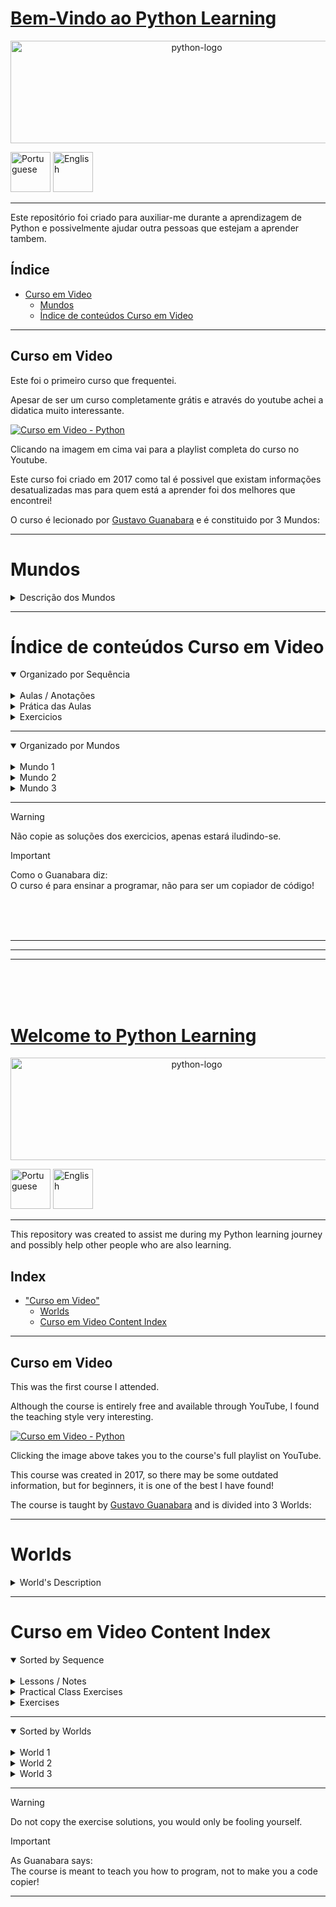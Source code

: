 # <ins>Bem-Vindo ao Python Learning</ins>

<p align="center">
<img width="580" height="164" alt="python-logo" src="https://github.com/user-attachments/assets/5971a450-9da8-49fe-be3d-8ad72fb4c33a" />
</p>
<a href="#bem-vindo-ao-python-learning"><img width="64" height="64" alt="Portuguese" src="https://github.com/user-attachments/assets/fe1069b8-5eda-4d57-93fc-db6c2635ac25" /></a>  <a href="#welcome-to-python-learning"><img width="64" height="64" alt="English" src="https://github.com/user-attachments/assets/879f3cc8-bbe3-490d-88be-ab687aa718b1" /></a>

---

Este repositório foi criado para auxiliar-me durante a aprendizagem de Python e possivelmente ajudar outra pessoas que estejam a aprender tambem.

## Índice

- [Curso em Video](#curso-em-video)
   - [Mundos](#mundos)
   - [Índice de conteúdos Curso em Video](#%C3%ADndice-de-conte%C3%BAdos-curso-em-video)
  

***     
     
## Curso em Video

Este foi o primeiro curso que frequentei. 

Apesar de ser um curso completamente grátis e através do youtube achei a didatica muito interessante.

[![Curso em Video - Python](https://github.com/user-attachments/assets/018750ec-4174-45f1-99e4-d6383de556cf "Curso em Video - Python")](https://youtube.com/playlist?list=PLvE-ZAFRgX8hnECDn1v9HNTI71veL3oW0&si=uHFWQdJbASj6JuGt)

Clicando na imagem em cima vai para a playlist completa do curso no Youtube.

Este curso foi criado em 2017 como tal é possivel que existam informações desatualizadas mas para quem está a aprender foi dos melhores que encontrei!

O curso é lecionado por [Gustavo Guanabara](https://github.com/gustavoguanabara) e é constituido por 3 Mundos:
***
# Mundos

<details>
  <summary>Descrição dos Mundos</summary>

  | Youtube | Link do Curso em Video | Nome do Mundo | Descrição |
  |:---:|:---:|:---:|:---:|
  | [Python 3 - Mundo 1](https://youtube.com/playlist?list=PLHz_AreHm4dlKP6QQCekuIPky1CiwmdI6&si=2dmoqpClhbcxfId-) | <a href="https://www.cursoemvideo.com/curso/python-3-mundo-1"><img width="150" height="150" alt="Python3–Mundo1-300x300" src="https://github.com/user-attachments/assets/ec804c44-e9a4-4a09-87c6-3485a49f8bfb" /></a> | Fundamentos | Este Mundo é composto por **<ins>11 aulas</ins>** e **<ins>36 exercícios</ins>** <br> Desde a aula #01 até a aula #11 <br> Desde o exercício #01 até ao exercício #035|
  | [Python 3 - Mundo 2](https://youtube.com/playlist?list=PLHz_AreHm4dk_nZHmxxf_J0WRAqy5Czye&si=RCHIx1GT2YjBjHYK) | <a href="https://www.cursoemvideo.com/curso/python-3-mundo-2"><img width="150" height="150" alt="Python3–Mundo2-300x300" src="https://github.com/user-attachments/assets/7a3da174-4e2b-49a9-ab44-b2d25a18c282" /></a> | Estruturas de Controle | Este Mundo é composto por **<ins>4 aulas</ins>** e **<ins>35 exercícios</ins>** <br> Desde a aula #12 até a aula #15 <br> Desde o exercício #36 até ao exercício #071|
  | [Python 3 - Mundo 3](https://youtube.com/playlist?list=PLHz_AreHm4dksnH2jVTIVNviIMBVYyFnH&si=VuQcakqiJMTaDaLk) | <a href="https://www.cursoemvideo.com/curso/python-3-mundo-3"><img width="150" height="150" alt="Python3–Mundo3-300x300" src="https://github.com/user-attachments/assets/d5492215-40c9-42dc-9d3a-8a33dbe95c21" /></a> | Estruturas Compostas | Este Mundo é composto por **<ins>8 aulas</ins>** e **<ins>42 exercícios</ins>** <br> Desde a aula #16 até a aula #23 <br> Desde o exercício #72 até ao exercício #115c|

</details>

***
# Índice de conteúdos Curso em Video


<details open>
  <summary> Organizado por Sequência</summary>
  <br>
  <details>
    <summary>   Aulas / Anotações</summary>
        
   - [→ Aula #04 - Primeiros comandos](Curso%20em%20Video/Aulas/04%20Primeiros%20comandos.py)
   - [→ Aula #06 - Tipos Primitivos e Saida de dados](Curso%20em%20Video/Aulas/06%20Tipos%20primitivos%20e%20saida%20de%20dados.py)
   - [→ Aula #07 - Operadores Aritméticos](Curso%20em%20Video/Aulas/07%20Operadores%20Aritmeticos.py)
   - [→ Aula #08 - Módulos](Curso%20em%20Video/Aulas/08%20Modulos.py)
   - [→ Aula #09 - Manipulação de Texto](Curso%20em%20Video/Aulas/09%20Manipular%20Texto(string).py)
   - [→ Aula #10 - Condições (Parte 1)](Curso%20em%20Video/Aulas/10%20Condiçoes%20pt1.py)
   - [→ Aula #11 - Cores no terminal](Curso%20em%20Video/Aulas/11%20Cores%20no%20terminal.py)
   - [→ Aula #12 - Condições](Curso%20em%20Video/Aulas/12%20condiçoes%20aninhadas.py)
   - [→ Aula #13 - Estruturas de Repetição "for"](Curso%20em%20Video/Aulas/13%20Estruturas%20de%20repetição%20For.py)
   - [→ Aula #14 - Estruturas de Repetição "while"](Curso%20em%20Video/Aulas/14%20Estrutura%20de%20repetição%20while.py)
   - [→ Aula #15 - Interrompendo Repetições "while"](Curso%20em%20Video/Aulas/15%20Interrompendo%20repetições%20while.py)
   - [→ Aula #16 - Tuplas](Curso%20em%20Video/Aulas/15-Tuplas.py)
  </details>
  <details>
      <summary>   Prática das Aulas</summary>
   
   - [→ Prática #04a](Curso%20em%20Video/Aulas%20Praticas/aula04a.py)  
   - [→ Prática #06a](Curso%20em%20Video/Aulas%20Praticas/aula06a.py)  
   - [→ Prática #07a](Curso%20em%20Video/Aulas%20Praticas/aula07a.py)  
   - [→ Prática #08a](Curso%20em%20Video/Aulas%20Praticas/aula08a.py)  
   - [→ Prática #08b](Curso%20em%20Video/Aulas%20Praticas/aula08b.py)  
   - [→ Prática #09a](Curso%20em%20Video/Aulas%20Praticas/aula09a.py)  
   - [→ Prática #10a](Curso%20em%20Video/Aulas%20Praticas/aula10a.py)  
   - [→ Prática #11a](Curso%20em%20Video/Aulas%20Praticas/aula11a.py)  
   - [→ Prática #12a](Curso%20em%20Video/Aulas%20Praticas/aula12a.py)  
   - [→ Prática #13a](Curso%20em%20Video/Aulas%20Praticas/aula13a.py)  
   - [→ Prática #14a](Curso%20em%20Video/Aulas%20Praticas/aula14a.py)  
   - [→ Prática #15a](Curso%20em%20Video/Aulas%20Praticas/aula15a.py)  
   - [→ Prática #16a](Curso%20em%20Video/Aulas%20Praticas/aula16a.py) 
  </details>
  <details>
      <summary>   Exercicios</summary>
   
   - [→ Exercicio #001 - Respondendo ao Usuário](Curso%20em%20Video/Desafios/0x/desafio001.py)  
   - [→ Exercicio #002 - Data de Nascimento](Curso%20em%20Video/Desafios/0x/desafio002.py)  
   - [→ Exercicio #003 - Somando dois números](Curso%20em%20Video/Desafios/0x/desafio003.py)  
   - [→ Exercicio #004 - Dissecando uma Variável](Curso%20em%20Video/Desafios/0x/desafio004.py)  
   - [→ Exercicio #005 - Antecessor e Sucessor](Curso%20em%20Video/Desafios/0x/desafio005.py)  
   - [→ Exercicio #006 - Dobro, Triplo, Raiz Quadrada](Curso%20em%20Video/Desafios/0x/desafio006.py)  
   - [→ Exercicio #007 - Média Aritmética](Curso%20em%20Video/Desafios/0x/desafio007.py)  
   - [→ Exercicio #008 - Conversor de Medidas](Curso%20em%20Video/Desafios/0x/desafio008.py)  
   - [→ Exercicio #009 - Tabuada](Curso%20em%20Video/Desafios/0x/desafio009.py)  
   - [→ Exercicio #010 - Conversor de Moedas](Curso%20em%20Video/Desafios/1x/desafio010.py)  
   - [→ Exercicio #011 - Pintando Parede](Curso%20em%20Video/Desafios/1x/desafio011.py)  
   - [→ Exercicio #012 - Calculando Descontos](Curso%20em%20Video/Desafios/1x/desafio012.py)  
   - [→ Exercicio #013 - Reajuste Salarial](Curso%20em%20Video/Desafios/1x/desafio013.py)  
   - [→ Exercicio #014 - Conversor de Temperaturas](Curso%20em%20Video/Desafios/1x/desafio014.py)  
   - [→ Exercicio #015 - Aluguel de Carros](Curso%20em%20Video/Desafios/1x/desafio015.py)  
   - [→ Exercicio #016 - Quebrando um número](Curso%20em%20Video/Desafios/1x/desafio016.py)  
   - [→ Exercicio #017 - Catetos e Hipotenusa](Curso%20em%20Video/Desafios/1x/desafio017.py)  
   - [→ Exercicio #018 - Seno, Cosseno e Tangente](Curso%20em%20Video/Desafios/1x/desafio018.py)  
   - [→ Exercicio #019 - Sorteando um item na lista](Curso%20em%20Video/Desafios/1x/desafio019.py)  
   - [→ Exercicio #020 - Sorteando uma ordem na lista](Curso%20em%20Video/Desafios/2x/desafio020.py)  
   - [→ Exercicio #021 - Tocando um MP3](Curso%20em%20Video/Desafios/2x/desafio021.py)  
   - [→ Exercicio #022 - Analisador de Textos](Curso%20em%20Video/Desafios/2x/desafio022.py)  
   - [→ Exercicio #023 - Separando dígitos de um número](Curso%20em%20Video/Desafios/2x/desafio023.py)  
   - [→ Exercicio #024 - Verificando as primeiras letras de um texto](Curso%20em%20Video/Desafios/2x/desafio024.py)  
   - [→ Exercicio #025 - Procurando uma string dentro de outra](Curso%20em%20Video/Desafios/2x/desafio025.py)  
   - [→ Exercicio #026 - Primeira e última ocorrência de uma string](Curso%20em%20Video/Desafios/2x/desafio026.py)  
   - [→ Exercicio #027 - Primeiro e último nome de uma pessoa](Curso%20em%20Video/Desafios/2x/desafio027.py)  
   - [→ Exercicio #028 - Jogo da Adivinhação v1.0](Curso%20em%20Video/Desafios/2x/desafio028.py)  
   - [→ Exercicio #029 - Radar eletrônico](Curso%20em%20Video/Desafios/2x/desafio029.py)  
   - [→ Exercicio #030 - Par ou Ímpar?](Curso%20em%20Video/Desafios/3x/desafio030.py)  
   - [→ Exercicio #031 - Custo da Viagem](Curso%20em%20Video/Desafios/3x/desafio031.py)  
   - [→ Exercicio #032 - Ano Bissexto](Curso%20em%20Video/Desafios/3x/desafio032.py)  
   - [→ Exercicio #033 - Maior e menor valores](Curso%20em%20Video/Desafios/3x/desafio033.py)  
   - [→ Exercicio #034 - Aumentos múltiplos](Curso%20em%20Video/Desafios/3x/desafio034.py)  
   - [→ Exercicio #035 - Analisando Triângulo v1.0](Curso%20em%20Video/Desafios/3x/desafio035.py)  
   - [→ Exercicio #036 - Aprovando Empréstimo](Curso%20em%20Video/Desafios/3x/desafio036.py)  
   - [→ Exercicio #037 - Conversor de Bases Numéricas](Curso%20em%20Video/Desafios/3x/desafio037.py)  
   - [→ Exercicio #038 - Comparando números](Curso%20em%20Video/Desafios/3x/desafio038.py)  
   - [→ Exercicio #039 - Alistamento Militar](Curso%20em%20Video/Desafios/3x/desafio039.py)  
   - [→ Exercicio #040 - Aquele clássico da Média](Curso%20em%20Video/Desafios/4x/desafio040.py)  
   - [→ Exercicio #041 - Classificando Atletas](Curso%20em%20Video/Desafios/4x/desafio041.py)  
   - [→ Exercicio #042 - Analisando Triângulos v2.0](Curso%20em%20Video/Desafios/4x/desafio042.py)  
   - [→ Exercicio #043 - Índice de Massa Corporal](Curso%20em%20Video/Desafios/4x/desafio043.py)  
   - [→ Exercicio #044 - Gerenciador de Pagamentos](Curso%20em%20Video/Desafios/4x/desafio044.py)  
   - [→ Exercicio #045 - GAME: Pedra, Papel e Tesoura](Curso%20em%20Video/Desafios/4x/desafio045.py)  
   - [→ Exercicio #046 - Contagem regressiva](Curso%20em%20Video/Desafios/4x/desafio046.py)  
   - [→ Exercicio #047 - Contagem de pares](Curso%20em%20Video/Desafios/4x/desafio047.py)  
   - [→ Exercicio #048 - Soma ímpares multiplos de três](Curso%20em%20Video/Desafios/4x/desafio048.py)  
   - [→ Exercicio #049 - Tabuada v2.0](Curso%20em%20Video/Desafios/4x/desafio049.py)  
   - [→ Exercicio #050 - Soma dos pares](Curso%20em%20Video/Desafios/5x/desafio050.py)  
   - [→ Exercicio #051 - Progressão Aritmética](Curso%20em%20Video/Desafios/5x/desafio051.py)  
   - [→ Exercicio #052 - Números primos](Curso%20em%20Video/Desafios/5x/desafio052.py)  
   - [→ Exercicio #053 - Detector de Palíndromo](Curso%20em%20Video/Desafios/5x/desafio053.py)  
   - [→ Exercicio #054 - Grupo da Maioridade](Curso%20em%20Video/Desafios/5x/desafio054.py)  
   - [→ Exercicio #055 - Maior e menor da sequência](Curso%20em%20Video/Desafios/5x/desafio055.py)  
   - [→ Exercicio #056 - Analisador completo](Curso%20em%20Video/Desafios/5x/desafio056.py)  
   - [→ Exercicio #057 - Validação de Dados](Curso%20em%20Video/Desafios/5x/desafio057.py)  
   - [→ Exercicio #058 - Jogo da Adivinhação v2.0](Curso%20em%20Video/Desafios/5x/desafio058.py)  
   - [→ Exercicio #059 - Criando um Menu de Opções](Curso%20em%20Video/Desafios/5x/desafio059.py)  
   - [→ Exercicio #060 - Cálculo do Fatorial](Curso%20em%20Video/Desafios/6x/desafio060.py)  
   - [→ Exercicio #061 - Progressão Aritmética v2.0](Curso%20em%20Video/Desafios/6x/desafio061.py)  
   - [→ Exercicio #062 - Super Progressão Aritmética v3.0](Curso%20em%20Video/Desafios/6x/desafio062.py)  
   - [→ Exercicio #063 - Sequência de Fibonacci v1.0](Curso%20em%20Video/Desafios/6x/desafio063.py)  
   - [→ Exercicio #064 - Tratando vários valores v1.0](Curso%20em%20Video/Desafios/6x/desafio064.py)  
   - [→ Exercicio #065 - Maior e Menor valores](Curso%20em%20Video/Desafios/6x/desafio065.py)  
   - [→ Exercicio #066 - Vários números com flag](Curso%20em%20Video/Desafios/6x/desafio066.py)  
   - [→ Exercicio #067 - Tabuada v3.0](Curso%20em%20Video/Desafios/6x/desafio067.py)  
   - [→ Exercicio #068 - Jogo do Par ou Ímpar](Curso%20em%20Video/Desafios/6x/desafio068.py)  
   - [→ Exercicio #069 - Análise de dados do grupo](Curso%20em%20Video/Desafios/6x/desafio069.py)  
   - [→ Exercicio #070 - Estatísticas em produtos](Curso%20em%20Video/Desafios/7x/desafio070.py)  
   - [→ Exercicio #071 - Simulador de Caixa Eletrônico](Curso%20em%20Video/Desafios/7x/desafio071.py)  
   - [→ Exercício #072 - Número por Extenso](Curso%20em%20Video/Desafios/7x/desafio072.py)  
   - [→ Exercício #073 - Tuplas com Times de Futebol](Curso%20em%20Video/Desafios/7x/desafio073.py)  
   - [→ Exercício #074 - Maior e menos valores em Tupla](Curso%20em%20Video/Desafios/7x/desafio074.py)  
   - [→ Exercício #075 - Análise de dados em uma Tupla](Curso%20em%20Video/Desafios/7x/desafio075.py)  
   - [→ Exercício #076 - Lista de Preços com Tupla](Curso%20em%20Video/Desafios/7x/desafio076.py)  
   - [→ Exercício #077 - Contando vogais em Tupla](Curso%20em%20Video/Desafios/7x/desafio077.py)  
   <!--- [→ Exercício #078](Curso%20em%20Video/Desafios/7x/desafio078.py)  
   - [→ Exercício #079](Curso%20em%20Video/Desafios/7x/desafio079.py)  
   - [→ Exercício #080](Curso%20em%20Video/Desafios/8x/desafio080.py)  
   - [→ Exercício #081](Curso%20em%20Video/Desafios/8x/desafio081.py)  
   - [→ Exercício #082](Curso%20em%20Video/Desafios/8x/desafio082.py)  
   - [→ Exercício #083](Curso%20em%20Video/Desafios/8x/desafio083.py)  
   - [→ Exercício #084](Curso%20em%20Video/Desafios/8x/desafio084.py)  
   - [→ Exercício #085](Curso%20em%20Video/Desafios/8x/desafio085.py)  
   - [→ Exercício #086](Curso%20em%20Video/Desafios/8x/desafio086.py)  
   - [→ Exercício #087](Curso%20em%20Video/Desafios/8x/desafio087.py)  
   - [→ Exercício #088](Curso%20em%20Video/Desafios/8x/desafio088.py)  
   - [→ Exercício #089](Curso%20em%20Video/Desafios/8x/desafio089.py)  
   - [→ Exercício #090](Curso%20em%20Video/Desafios/9x/desafio090.py)  
   - [→ Exercício #091](Curso%20em%20Video/Desafios/9x/desafio091.py)  
   - [→ Exercício #092](Curso%20em%20Video/Desafios/9x/desafio092.py)  
   - [→ Exercício #093](Curso%20em%20Video/Desafios/9x/desafio093.py)  
   - [→ Exercício #094](Curso%20em%20Video/Desafios/9x/desafio094.py)  
   - [→ Exercício #095](Curso%20em%20Video/Desafios/9x/desafio095.py)  
   - [→ Exercício #096](Curso%20em%20Video/Desafios/9x/desafio096.py)  
   - [→ Exercício #097](Curso%20em%20Video/Desafios/9x/desafio097.py)  
   - [→ Exercício #098](Curso%20em%20Video/Desafios/9x/desafio098.py)  
   - [→ Exercício #099](Curso%20em%20Video/Desafios/9x/desafio099.py)  
   - [→ Exercício #100](Curso%20em%20Video/Desafios/10x/desafio100.py)  
   - [→ Exercício #101](Curso%20em%20Video/Desafios/10x/desafio101.py)  
   - [→ Exercício #102](Curso%20em%20Video/Desafios/10x/desafio102.py)  
   - [→ Exercício #103](Curso%20em%20Video/Desafios/10x/desafio103.py)  
   - [→ Exercício #104](Curso%20em%20Video/Desafios/10x/desafio104.py)  
   - [→ Exercício #105](Curso%20em%20Video/Desafios/10x/desafio105.py)  
   - [→ Exercício #106](Curso%20em%20Video/Desafios/10x/desafio106.py)  
   - [→ Exercício #107](Curso%20em%20Video/Desafios/10x/desafio107.py)  
   - [→ Exercício #108](Curso%20em%20Video/Desafios/10x/desafio108.py)  
   - [→ Exercício #109](Curso%20em%20Video/Desafios/10x/desafio109.py)  
   - [→ Exercício #110](Curso%20em%20Video/Desafios/11x/desafio110.py)  
   - [→ Exercício #111](Curso%20em%20Video/Desafios/11x/desafio111.py)  
   - [→ Exercício #112](Curso%20em%20Video/Desafios/11x/desafio112.py)  
   - [→ Exercício #113](Curso%20em%20Video/Desafios/11x/desafio113.py)  
   - [→ Exercício #114](Curso%20em%20Video/Desafios/11x/desafio114.py)  
   - [→ Exercício #115a](Curso%20em%20Video/Desafios/11x/desafio115a.py)  
   - [→ Exercício #115b](Curso%20em%20Video/Desafios/11x/desafio115b.py)  
   - [→ Exercício #115c](Curso%20em%20Video/Desafios/11x/desafio115c.py)-->  
   
   ## [Voltar ao início](#%C3%ADndice-de-conte%C3%BAdos-curso-em-video)
   
  </details>
</details>

---

<details open>
     <summary> Organizado por Mundos</summary>
     <br>

<details>
 <summary>Mundo 1</summary>

- Aula #04
   - [→ Aula #04 - Primeiros comandos](Curso%20em%20Video/Aulas/04%20Primeiros%20comandos.py)
   - [→ Prática #04a](Curso%20em%20Video/Aulas%20Praticas/aula04a.py)
   - [→ Exercicio #001 - Respondendo ao Usuário](Curso%20em%20Video/Desafios/0x/desafio001.py)
   - [→ Exercicio #002 - Data de Nascimento](Curso%20em%20Video/Desafios/0x/desafio002.py)
- Aula #06
   - [→ Aula #06 - Tipos Primitivos e Saida de dados](Curso%20em%20Video/Aulas/06%20Tipos%20primitivos%20e%20saida%20de%20dados.py)
   - [→ Prática #06a](Curso%20em%20Video/Aulas%20Praticas/aula06a.py)  
   - [→ Exercicio #003 - Somando dois números](Curso%20em%20Video/Desafios/0x/desafio003.py)  
   - [→ Exercicio #004 - Dissecando uma Variável](Curso%20em%20Video/Desafios/0x/desafio004.py)
- Aula #07
   - [→ Aula #07 - Operadores Aritméticos](Curso%20em%20Video/Aulas/07%20Operadores%20Aritmeticos.py)  
   - [→ Prática #07a](Curso%20em%20Video/Aulas%20Praticas/aula07a.py)  
   - [→ Exercicio #005 - Antecessor e Sucessor](Curso%20em%20Video/Desafios/0x/desafio005.py)  
   - [→ Exercicio #006 - Dobro, Triplo, Raiz Quadrada](Curso%20em%20Video/Desafios/0x/desafio006.py)  
   - [→ Exercicio #007 - Média Aritmética](Curso%20em%20Video/Desafios/0x/desafio007.py)  
   - [→ Exercicio #008 - Conversor de Medidas](Curso%20em%20Video/Desafios/0x/desafio008.py)  
   - [→ Exercicio #009 - Tabuada](Curso%20em%20Video/Desafios/0x/desafio009.py)  
   - [→ Exercicio #010 - Conversor de Moedas](Curso%20em%20Video/Desafios/1x/desafio010.py)  
   - [→ Exercicio #011 - Pintando Parede](Curso%20em%20Video/Desafios/1x/desafio011.py)  
   - [→ Exercicio #012 - Calculando Descontos](Curso%20em%20Video/Desafios/1x/desafio012.py)  
   - [→ Exercicio #013 - Reajuste Salarial](Curso%20em%20Video/Desafios/1x/desafio013.py)  
   - [→ Exercicio #014 - Conversor de Temperaturas](Curso%20em%20Video/Desafios/1x/desafio014.py)  
   - [→ Exercicio #015 - Aluguel de Carros](Curso%20em%20Video/Desafios/1x/desafio015.py)
- Aula #08
   - [→ Aula #08 - Módulos](Curso%20em%20Video/Aulas/08%20Modulos.py)  
   - [→ Prática #08a](Curso%20em%20Video/Aulas%20Praticas/aula08a.py)  
   - [→ Prática #08b](Curso%20em%20Video/Aulas%20Praticas/aula08b.py)  
   - [→ Exercicio #016 - Quebrando um número](Curso%20em%20Video/Desafios/1x/desafio016.py)  
   - [→ Exercicio #017 - Catetos e Hipotenusa](Curso%20em%20Video/Desafios/1x/desafio017.py)  
   - [→ Exercicio #018 - Seno, Cosseno e Tangente](Curso%20em%20Video/Desafios/1x/desafio018.py)  
   - [→ Exercicio #019 - Sorteando um item na lista](Curso%20em%20Video/Desafios/1x/desafio019.py)  
   - [→ Exercicio #020 - Sorteando uma ordem na lista](Curso%20em%20Video/Desafios/2x/desafio020.py)  
   - [→ Exercicio #021 - Tocando um MP3](Curso%20em%20Video/Desafios/2x/desafio021.py)
- Aula #09
   - [→ Aula #09 - Manipulação de Texto](Curso%20em%20Video/Aulas/09%20Manipular%20Texto(string).py)  
   - [→ Prática #09a](Curso%20em%20Video/Aulas%20Praticas/aula09a.py)
   - [→ Exercicio #022 - Analisador de Textos](Curso%20em%20Video/Desafios/2x/desafio022.py)  
   - [→ Exercicio #023 - Separando dígitos de um número](Curso%20em%20Video/Desafios/2x/desafio023.py)  
   - [→ Exercicio #024 - Verificando as primeiras letras de um texto](Curso%20em%20Video/Desafios/2x/desafio024.py)  
   - [→ Exercicio #025 - Procurando uma string dentro de outra](Curso%20em%20Video/Desafios/2x/desafio025.py)  
   - [→ Exercicio #026 - Primeira e última ocorrência de uma string](Curso%20em%20Video/Desafios/2x/desafio026.py)  
   - [→ Exercicio #027 - Primeiro e último nome de uma pessoa](Curso%20em%20Video/Desafios/2x/desafio027.py)
- Aula #10
   - [→ Aula #10 - Condições (Parte 1)](Curso%20em%20Video/Aulas/10%20Condiçoes%20pt1.py)
   - [→ Prática #10a](Curso%20em%20Video/Aulas%20Praticas/aula10a.py)  
   - [→ Exercicio #028 - Jogo da Adivinhação v1.0](Curso%20em%20Video/Desafios/2x/desafio028.py)  
   - [→ Exercicio #029 - Radar eletrônico](Curso%20em%20Video/Desafios/2x/desafio029.py)  
   - [→ Exercicio #030 - Par ou Ímpar?](Curso%20em%20Video/Desafios/3x/desafio030.py)  
   - [→ Exercicio #031 - Custo da Viagem](Curso%20em%20Video/Desafios/3x/desafio031.py)  
   - [→ Exercicio #032 - Ano Bissexto](Curso%20em%20Video/Desafios/3x/desafio032.py)  
   - [→ Exercicio #033 - Maior e menor valores](Curso%20em%20Video/Desafios/3x/desafio033.py)  
   - [→ Exercicio #034 - Aumentos múltiplos](Curso%20em%20Video/Desafios/3x/desafio034.py)  
   - [→ Exercicio #035 - Analisando Triângulo v1.0](Curso%20em%20Video/Desafios/3x/desafio035.py)
- Aula #11
   - [→ Aula #11 - Cores no terminal](Curso%20em%20Video/Aulas/11%20Cores%20no%20terminal.py)
   - [→ Prática #11a](Curso%20em%20Video/Aulas%20Praticas/aula11a.py)

## [Voltar ao início](#%C3%ADndice-de-conte%C3%BAdos-curso-em-video)
  
</details>

<details>
<summary>Mundo 2</summary>

- Aula #12
   - [→ Aula #12 - Condições](Curso%20em%20Video/Aulas/12%20condiçoes%20aninhadas.py)
   - [→ Prática #12a](Curso%20em%20Video/Aulas%20Praticas/aula12a.py)  
   - [→ Exercicio #036 - Aprovando Empréstimo](Curso%20em%20Video/Desafios/3x/desafio036.py)  
   - [→ Exercicio #037 - Conversor de Bases Numéricas](Curso%20em%20Video/Desafios/3x/desafio037.py)  
   - [→ Exercicio #038 - Comparando números](Curso%20em%20Video/Desafios/3x/desafio038.py)  
   - [→ Exercicio #039 - Alistamento Militar](Curso%20em%20Video/Desafios/3x/desafio039.py)  
   - [→ Exercicio #040 - Aquele clássico da Média](Curso%20em%20Video/Desafios/4x/desafio040.py)  
   - [→ Exercicio #041 - Classificando Atletas](Curso%20em%20Video/Desafios/4x/desafio041.py)  
   - [→ Exercicio #042 - Analisando Triângulos v2.0](Curso%20em%20Video/Desafios/4x/desafio042.py)  
   - [→ Exercicio #043 - Índice de Massa Corporal](Curso%20em%20Video/Desafios/4x/desafio043.py)  
   - [→ Exercicio #044 - Gerenciador de Pagamentos](Curso%20em%20Video/Desafios/4x/desafio044.py)  
   - [→ Exercicio #045 - GAME: Pedra, Papel e Tesoura](Curso%20em%20Video/Desafios/4x/desafio045.py)  
- Aula #13
   - [→ Aula #13 - Estruturas de Repetição "for"](Curso%20em%20Video/Aulas/13%20Estruturas%20de%20repetição%20For.py)
   - [→ Prática #13a](Curso%20em%20Video/Aulas%20Praticas/aula13a.py) 
   - [→ Exercicio #046 - Contagem regressiva](Curso%20em%20Video/Desafios/4x/desafio046.py)  
   - [→ Exercicio #047 - Contagem de pares](Curso%20em%20Video/Desafios/4x/desafio047.py)  
   - [→ Exercicio #048 - Soma ímpares multiplos de três](Curso%20em%20Video/Desafios/4x/desafio048.py)  
   - [→ Exercicio #049 - Tabuada v2.0](Curso%20em%20Video/Desafios/4x/desafio049.py)  
   - [→ Exercicio #050 - Soma dos pares](Curso%20em%20Video/Desafios/5x/desafio050.py)  
   - [→ Exercicio #051 - Progressão Aritmética](Curso%20em%20Video/Desafios/5x/desafio051.py)  
   - [→ Exercicio #052 - Números primos](Curso%20em%20Video/Desafios/5x/desafio052.py)  
   - [→ Exercicio #053 - Detector de Palíndromo](Curso%20em%20Video/Desafios/5x/desafio053.py)  
   - [→ Exercicio #054 - Grupo da Maioridade](Curso%20em%20Video/Desafios/5x/desafio054.py)  
   - [→ Exercicio #055 - Maior e menor da sequência](Curso%20em%20Video/Desafios/5x/desafio055.py)  
   - [→ Exercicio #056 - Analisador completo](Curso%20em%20Video/Desafios/5x/desafio056.py)  
- Aula #14
   - [→ Aula #14 - Estruturas de Repetição "while"](Curso%20em%20Video/Aulas/14%20Estrutura%20de%20repetição%20while.py)
   - [→ Prática #14a](Curso%20em%20Video/Aulas%20Praticas/aula14a.py)  
   - [→ Exercicio #057 - Validação de Dados](Curso%20em%20Video/Desafios/5x/desafio057.py)  
   - [→ Exercicio #058 - Jogo da Adivinhação v2.0](Curso%20em%20Video/Desafios/5x/desafio058.py)  
   - [→ Exercicio #059 - Criando um Menu de Opções](Curso%20em%20Video/Desafios/5x/desafio059.py)  
   - [→ Exercicio #060 - Cálculo do Fatorial](Curso%20em%20Video/Desafios/6x/desafio060.py)  
   - [→ Exercicio #061 - Progressão Aritmética v2.0](Curso%20em%20Video/Desafios/6x/desafio061.py)  
   - [→ Exercicio #062 - Super Progressão Aritmética v3.0](Curso%20em%20Video/Desafios/6x/desafio062.py)  
   - [→ Exercicio #063 - Sequência de Fibonacci v1.0](Curso%20em%20Video/Desafios/6x/desafio063.py)  
   - [→ Exercicio #064 - Tratando vários valores v1.0](Curso%20em%20Video/Desafios/6x/desafio064.py)  
   - [→ Exercicio #065 - Maior e Menor valores](Curso%20em%20Video/Desafios/6x/desafio065.py)  
- Aula #15
   - [→ Aula #15 - Interrompendo Repetições "while"](Curso%20em%20Video/Aulas/15%20Interrompendo%20repetições%20while.py)
   - [→ Prática #15a](Curso%20em%20Video/Aulas%20Praticas/aula15a.py)  
   - [→ Exercicio #066 - Vários números com flag](Curso%20em%20Video/Desafios/6x/desafio066.py)  
   - [→ Exercicio #067 - Tabuada v3.0](Curso%20em%20Video/Desafios/6x/desafio067.py)  
   - [→ Exercicio #068 - Jogo do Par ou Ímpar](Curso%20em%20Video/Desafios/6x/desafio068.py)  
   - [→ Exercicio #069 - Análise de dados do grupo](Curso%20em%20Video/Desafios/6x/desafio069.py)  
   - [→ Exercicio #070 - Estatísticas em produtos](Curso%20em%20Video/Desafios/7x/desafio070.py)  
   - [→ Exercicio #071 - Simulador de Caixa Eletrônico](Curso%20em%20Video/Desafios/7x/desafio071.py)

## [Voltar ao início](#%C3%ADndice-de-conte%C3%BAdos-curso-em-video)

</details>

<details>
<summary>Mundo 3</summary>

- Aula #16
   - [→ Aula #16 - Tuplas](Curso%20em%20Video/Aulas/15-Tuplas.py)
   - [→ Prática #16a](Curso%20em%20Video/Aulas%20Praticas/aula16a.py)
   - [→ Exercício #072 - Número por Extenso](Curso%20em%20Video/Desafios/7x/desafio072.py)  
   - [→ Exercício #073 - Tuplas com Times de Futebol](Curso%20em%20Video/Desafios/7x/desafio073.py)  
   - [→ Exercício #074 - Maior e menos valores em Tupla](Curso%20em%20Video/Desafios/7x/desafio074.py)  
   - [→ Exercício #075 - Análise de dados em uma Tupla](Curso%20em%20Video/Desafios/7x/desafio075.py)  
   - [→ Exercício #076 - Lista de Preços com Tupla](Curso%20em%20Video/Desafios/7x/desafio076.py)  
   - [→ Exercício #077 - Contando vogais em Tupla](Curso%20em%20Video/Desafios/7x/desafio077.py)  
<!--- Aula #17
   -
   -
   - [→ Exercício #078](Curso%20em%20Video/Desafios/7x/desafio078.py)  
   - [→ Exercício #079](Curso%20em%20Video/Desafios/7x/desafio079.py)  
   - [→ Exercício #080](Curso%20em%20Video/Desafios/8x/desafio080.py)  
   - [→ Exercício #081](Curso%20em%20Video/Desafios/8x/desafio081.py)  
   - [→ Exercício #082](Curso%20em%20Video/Desafios/8x/desafio082.py)  
   - [→ Exercício #083](Curso%20em%20Video/Desafios/8x/desafio083.py) 
- Aula #18
   -
   -
   - [→ Exercício #084](Curso%20em%20Video/Desafios/8x/desafio084.py)  
   - [→ Exercício #085](Curso%20em%20Video/Desafios/8x/desafio085.py)  
   - [→ Exercício #086](Curso%20em%20Video/Desafios/8x/desafio086.py)  
   - [→ Exercício #087](Curso%20em%20Video/Desafios/8x/desafio087.py)  
   - [→ Exercício #088](Curso%20em%20Video/Desafios/8x/desafio088.py)  
   - [→ Exercício #089](Curso%20em%20Video/Desafios/8x/desafio089.py)
- Aula #19
   -
   -
   - [→ Exercício #090](Curso%20em%20Video/Desafios/9x/desafio090.py)  
   - [→ Exercício #091](Curso%20em%20Video/Desafios/9x/desafio091.py)  
   - [→ Exercício #092](Curso%20em%20Video/Desafios/9x/desafio092.py)  
   - [→ Exercício #093](Curso%20em%20Video/Desafios/9x/desafio093.py)  
   - [→ Exercício #094](Curso%20em%20Video/Desafios/9x/desafio094.py)  
   - [→ Exercício #095](Curso%20em%20Video/Desafios/9x/desafio095.py)  
- Aula #20
   -
   -
   - [→ Exercício #096](Curso%20em%20Video/Desafios/9x/desafio096.py)  
   - [→ Exercício #097](Curso%20em%20Video/Desafios/9x/desafio097.py)  
   - [→ Exercício #098](Curso%20em%20Video/Desafios/9x/desafio098.py)  
   - [→ Exercício #099](Curso%20em%20Video/Desafios/9x/desafio099.py)  
   - [→ Exercício #100](Curso%20em%20Video/Desafios/10x/desafio100.py)  
- Aula #21
   -
   -
   - [→ Exercício #101](Curso%20em%20Video/Desafios/10x/desafio101.py)  
   - [→ Exercício #102](Curso%20em%20Video/Desafios/10x/desafio102.py)  
   - [→ Exercício #103](Curso%20em%20Video/Desafios/10x/desafio103.py)  
   - [→ Exercício #104](Curso%20em%20Video/Desafios/10x/desafio104.py)  
   - [→ Exercício #105](Curso%20em%20Video/Desafios/10x/desafio105.py)  
   - [→ Exercício #106](Curso%20em%20Video/Desafios/10x/desafio106.py)  
- Aula #22
   -
   -
   - [→ Exercício #107](Curso%20em%20Video/Desafios/10x/desafio107.py)  
   - [→ Exercício #108](Curso%20em%20Video/Desafios/10x/desafio108.py)  
   - [→ Exercício #109](Curso%20em%20Video/Desafios/10x/desafio109.py)  
   - [→ Exercício #110](Curso%20em%20Video/Desafios/11x/desafio110.py)  
   - [→ Exercício #111](Curso%20em%20Video/Desafios/11x/desafio111.py)  
   - [→ Exercício #112](Curso%20em%20Video/Desafios/11x/desafio112.py)  
- Aula #23
   -
   -
   - [→ Exercício #113](Curso%20em%20Video/Desafios/11x/desafio113.py)  
   - [→ Exercício #114](Curso%20em%20Video/Desafios/11x/desafio114.py)  
   - [→ Exercício #115a](Curso%20em%20Video/Desafios/11x/desafio115a.py)  
   - [→ Exercício #115b](Curso%20em%20Video/Desafios/11x/desafio115b.py)  
   - [→ Exercício #115c](Curso%20em%20Video/Desafios/11x/desafio115c.py)-->

## [Voltar ao início](#%C3%ADndice-de-conte%C3%BAdos-curso-em-video)

</details>
</details>

***

> [!WARNING]
> Não copie as soluções dos exercicios, apenas estará iludindo-se.

>[!IMPORTANT]
> Como o Guanabara diz:<br>
> O curso é para ensinar a programar, não para ser um copiador de código!

<br>
<br>
<br>

---
---
---

<br>
<br>
<br>

# <ins>Welcome to Python Learning</ins>

<p align="center">
<img width="580" height="164" alt="python-logo" src="https://github.com/user-attachments/assets/5971a450-9da8-49fe-be3d-8ad72fb4c33a" />
</p>
<a href="#bem-vindo-ao-python-learning"><img width="64" height="64" alt="Portuguese" src="https://github.com/user-attachments/assets/fe1069b8-5eda-4d57-93fc-db6c2635ac25" /></a>  <a href="#welcome-to-python-learning"><img width="64" height="64" alt="English" src="https://github.com/user-attachments/assets/879f3cc8-bbe3-490d-88be-ab687aa718b1" /></a>

---


This repository was created to assist me during my Python learning journey and possibly help other people who are also learning.

## Index

- ["Curso em Video"](#curso-em-video-1)
   - [Worlds](#worlds)
   - [Curso em Video Content Index](#curso-em-video-content-index)
   

***

## Curso em Video

This was the first course I attended.

Although the course is entirely free and available through YouTube, I found the teaching style very interesting.

[![Curso em Video - Python](https://github.com/user-attachments/assets/018750ec-4174-45f1-99e4-d6383de556cf "Curso em Video - Python")](https://youtube.com/playlist?list=PLvE-ZAFRgX8hnECDn1v9HNTI71veL3oW0&si=uHFWQdJbASj6JuGt)

Clicking the image above takes you to the course's full playlist on YouTube.

This course was created in 2017, so there may be some outdated information, but for beginners, it is one of the best I have found!

The course is taught by [Gustavo Guanabara](https://github.com/gustavoguanabara) and is divided into 3 Worlds:
***
# Worlds

<details>
  <summary>World's Description</summary>

  | Youtube | Curso em Video Link | World Name | Description |
  |:---:|:---:|:---:|:---:|
  | [Python 3 - World 1](https://youtube.com/playlist?list=PLHz_AreHm4dlKP6QQCekuIPky1CiwmdI6&si=2dmoqpClhbcxfId-) | <a href="https://www.cursoemvideo.com/curso/python-3-mundo-1"><img width="150" height="150" alt="Python3–World1-300x300" src="https://github.com/user-attachments/assets/ec804c44-e9a4-4a09-87c6-3485a49f8bfb" /></a> | Fundamentals | This World consists of **<ins>11 lessons</ins>** and **<ins>36 exercises</ins>** <br> From lesson #01 to lesson #11 <br> From exercise #01 to exercise #035 |
  | [Python 3 - World 2](https://youtube.com/playlist?list=PLHz_AreHm4dk_nZHmxxf_J0WRAqy5Czye&si=RCHIx1GT2YjBjHYK) | <a href="https://www.cursoemvideo.com/curso/python-3-mundo-2"><img width="150" height="150" alt="Python3–World2-300x300" src="https://github.com/user-attachments/assets/7a3da174-4e2b-49a9-ab44-b2d25a18c282" /></a> | Control Structures | This World consists of **<ins>4 lessons</ins>** and **<ins>35 exercises</ins>** <br> From lesson #12 to lesson #15 <br> From exercise #36 to exercise #071 |
  | [Python 3 - World 3](https://youtube.com/playlist?list=PLHz_AreHm4dksnH2jVTIVNviIMBVYyFnH&si=VuQcakqiJMTaDaLk) | <a href="https://www.cursoemvideo.com/curso/python-3-mundo-3"><img width="150" height="150" alt="Python3–World3-300x300" src="https://github.com/user-attachments/assets/d5492215-40c9-42dc-9d3a-8a33dbe95c21" /></a> | Compound Structures | This World consists of **<ins>8 lessons</ins>** and **<ins>42 exercises</ins>** <br> From lesson #16 to lesson #23 <br> From exercise #72 to exercise #115c |

</details>

***

# Curso em Video Content Index


<details open>
     <summary>Sorted by Sequence</summary>
   
   <br>
<details>
 <summary>Lessons / Notes</summary>
     
- [→ Lesson #04 - First commands](Curso%20em%20Video/Aulas/04%20Primeiros%20comandos.py)  
- [→ Lesson #06 - Primitive Types and Data Output](Curso%20em%20Video/Aulas/06%20Tipos%20primitivos%20e%20saida%20de%20dados.py)  
- [→ Lesson #07 - Arithmetic Operators](Curso%20em%20Video/Aulas/07%20Operadores%20Aritmeticos.py)  
- [→ Lesson #08 - Modules](Curso%20em%20Video/Aulas/08%20Modulos.py)  
- [→ Lesson #09 - Text Manipulation](Curso%20em%20Video/Aulas/09%20Manipular%20Texto(string).py)  
- [→ Lesson #10 - Conditions (Part 1)](Curso%20em%20Video/Aulas/10%20Condiçoes%20pt1.py)  
- [→ Lesson #11 - Terminal Colors](Curso%20em%20Video/Aulas/11%20Cores%20no%20terminal.py)  
- [→ Lesson #12 - Conditions](Curso%20em%20Video/Aulas/12%20condiçoes%20aninhadas.py)  
- [→ Lesson #13 - "for" Loop Structures](Curso%20em%20Video/Aulas/13%20Estruturas%20de%20repetição%20For.py)  
- [→ Lesson #14 - "while" Loop Structure](Curso%20em%20Video/Aulas/14%20Estrutura%20de%20repetição%20while.py)  
- [→ Lesson #15 - Interrupting "while" Loops](Curso%20em%20Video/Aulas/15%20Interrompendo%20repetições%20while.py)  
- [→ Lesson #16 - Tuples](Curso%20em%20Video/Aulas/15-Tuplas.py)


</details>
<details>
<summary>Practical Class Exercises</summary>

- [→ Practice #04a](Curso%20em%20Video/Aulas%20Praticas/aula04a.py)  
- [→ Practice #06a](Curso%20em%20Video/Aulas%20Praticas/aula06a.py)  
- [→ Practice #07a](Curso%20em%20Video/Aulas%20Praticas/aula07a.py)  
- [→ Practice #08a](Curso%20em%20Video/Aulas%20Praticas/aula08a.py)  
- [→ Practice #08b](Curso%20em%20Video/Aulas%20Praticas/aula08b.py)  
- [→ Practice #09a](Curso%20em%20Video/Aulas%20Praticas/aula09a.py)  
- [→ Practice #10a](Curso%20em%20Video/Aulas%20Praticas/aula10a.py)  
- [→ Practice #11a](Curso%20em%20Video/Aulas%20Praticas/aula11a.py)  
- [→ Practice #12a](Curso%20em%20Video/Aulas%20Praticas/aula12a.py)  
- [→ Practice #13a](Curso%20em%20Video/Aulas%20Praticas/aula13a.py)  
- [→ Practice #14a](Curso%20em%20Video/Aulas%20Praticas/aula14a.py)  
- [→ Practice #15a](Curso%20em%20Video/Aulas%20Praticas/aula15a.py)  
- [→ Practice #16a](Curso%20em%20Video/Aulas%20Praticas/aula16a.py)  

</details>
<details>
<summary>Exercises</summary>

- [→ Exercise #001 - Responding to the User](Curso%20em%20Video/Desafios/0x/desafio001.py)  
- [→ Exercise #002 - Date of Birth](Curso%20em%20Video/Desafios/0x/desafio002.py)  
- [→ Exercise #003 - Adding two numbers](Curso%20em%20Video/Desafios/0x/desafio003.py)  
- [→ Exercise #004 - Dissecting a Variable](Curso%20em%20Video/Desafios/0x/desafio004.py)  
- [→ Exercise #005 - Predecessor and Successor](Curso%20em%20Video/Desafios/0x/desafio005.py)  
- [→ Exercise #006 - Double, Triple, Square Root](Curso%20em%20Video/Desafios/0x/desafio006.py)  
- [→ Exercise #007 - Arithmetic Mean](Curso%20em%20Video/Desafios/0x/desafio007.py)  
- [→ Exercise #008 - Unit Converter](Curso%20em%20Video/Desafios/0x/desafio008.py)  
- [→ Exercise #009 - Multiplication Table](Curso%20em%20Video/Desafios/0x/desafio009.py)  
- [→ Exercise #010 - Currency Converter](Curso%20em%20Video/Desafios/1x/desafio010.py)  
- [→ Exercise #011 - Painting a Wall](Curso%20em%20Video/Desafios/1x/desafio011.py)  
- [→ Exercise #012 - Calculating Discounts](Curso%20em%20Video/Desafios/1x/desafio012.py)  
- [→ Exercise #013 - Salary Adjustment](Curso%20em%20Video/Desafios/1x/desafio013.py)  
- [→ Exercise #014 - Temperature Converter](Curso%20em%20Video/Desafios/1x/desafio014.py)  
- [→ Exercise #015 - Car Rental](Curso%20em%20Video/Desafios/1x/desafio015.py)  
- [→ Exercise #016 - Breaking a Number](Curso%20em%20Video/Desafios/1x/desafio016.py)  
- [→ Exercise #017 - Catheti and Hypotenuse](Curso%20em%20Video/Desafios/1x/desafio017.py)  
- [→ Exercise #018 - Sine, Cosine, and Tangent](Curso%20em%20Video/Desafios/1x/desafio018.py)  
- [→ Exercise #019 - Randomly Selecting an Item](Curso%20em%20Video/Desafios/1x/desafio019.py)  
- [→ Exercise #020 - Randomly Ordering a List](Curso%20em%20Video/Desafios/2x/desafio020.py)  
- [→ Exercise #021 - Playing an MP3](Curso%20em%20Video/Desafios/2x/desafio021.py)  
- [→ Exercise #022 - Text Analyzer](Curso%20em%20Video/Desafios/2x/desafio022.py)  
- [→ Exercise #023 - Separating Number Digits](Curso%20em%20Video/Desafios/2x/desafio023.py)  
- [→ Exercise #024 - Checking the First Letters of a Text](Curso%20em%20Video/Desafios/2x/desafio024.py)  
- [→ Exercise #025 - Searching a String Inside Another](Curso%20em%20Video/Desafios/2x/desafio025.py)  
- [→ Exercise #026 - First and Last Occurrence of a String](Curso%20em%20Video/Desafios/2x/desafio026.py)  
- [→ Exercise #027 - First and Last Name of a Person](Curso%20em%20Video/Desafios/2x/desafio027.py)  
- [→ Exercise #028 - Guessing Game v1.0](Curso%20em%20Video/Desafios/2x/desafio028.py)  
- [→ Exercise #029 - Electronic Radar](Curso%20em%20Video/Desafios/2x/desafio029.py)  
- [→ Exercise #030 - Even or Odd?](Curso%20em%20Video/Desafios/3x/desafio030.py)  
- [→ Exercise #031 - Travel Cost](Curso%20em%20Video/Desafios/3x/desafio031.py)  
- [→ Exercise #032 - Leap Year](Curso%20em%20Video/Desafios/3x/desafio032.py)  
- [→ Exercise #033 - Biggest and Smallest Values](Curso%20em%20Video/Desafios/3x/desafio033.py)  
- [→ Exercise #034 - Multiple Increases](Curso%20em%20Video/Desafios/3x/desafio034.py)  
- [→ Exercise #035 - Analyzing Triangle v1.0](Curso%20em%20Video/Desafios/3x/desafio035.py)  
- [→ Exercise #036 - Approving a Loan](Curso%20em%20Video/Desafios/3x/desafio036.py)  
- [→ Exercise #037 - Number Base Converter](Curso%20em%20Video/Desafios/3x/desafio037.py)  
- [→ Exercise #038 - Comparing Numbers](Curso%20em%20Video/Desafios/3x/desafio038.py)  
- [→ Exercise #039 - Military Enlistment](Curso%20em%20Video/Desafios/3x/desafio039.py)  
- [→ Exercise #040 - The Classic Average](Curso%20em%20Video/Desafios/4x/desafio040.py)  
- [→ Exercise #041 - Classifying Athletes](Curso%20em%20Video/Desafios/4x/desafio041.py)  
- [→ Exercise #042 - Analyzing Triangles v2.0](Curso%20em%20Video/Desafios/4x/desafio042.py)  
- [→ Exercise #043 - Body Mass Index](Curso%20em%20Video/Desafios/4x/desafio043.py)  
- [→ Exercise #044 - Payment Manager](Curso%20em%20Video/Desafios/4x/desafio044.py)  
- [→ Exercise #045 - GAME: Rock, Paper, Scissors](Curso%20em%20Video/Desafios/4x/desafio045.py)  
- [→ Exercise #046 - Countdown](Curso%20em%20Video/Desafios/4x/desafio046.py)  
- [→ Exercise #047 - Counting Even Numbers](Curso%20em%20Video/Desafios/4x/desafio047.py)  
- [→ Exercise #048 - Sum of Odd Multiples of Three](Curso%20em%20Video/Desafios/4x/desafio048.py)  
- [→ Exercise #049 - Multiplication Table v2.0](Curso%20em%20Video/Desafios/4x/desafio049.py)  
- [→ Exercise #050 - Sum of Even Numbers](Curso%20em%20Video/Desafios/5x/desafio050.py)  
- [→ Exercise #051 - Arithmetic Progression](Curso%20em%20Video/Desafios/5x/desafio051.py)  
- [→ Exercise #052 - Prime Numbers](Curso%20em%20Video/Desafios/5x/desafio052.py)  
- [→ Exercise #053 - Palindrome Detector](Curso%20em%20Video/Desafios/5x/desafio053.py)  
- [→ Exercise #054 - Age Group](Curso%20em%20Video/Desafios/5x/desafio054.py)  
- [→ Exercise #055 - Biggest and Smallest in the Sequence](Curso%20em%20Video/Desafios/5x/desafio055.py)  
- [→ Exercise #056 - Complete Analyzer](Curso%20em%20Video/Desafios/5x/desafio056.py)  
- [→ Exercise #057 - Data Validation](Curso%20em%20Video/Desafios/5x/desafio057.py)  
- [→ Exercise #058 - Guessing Game v2.0](Curso%20em%20Video/Desafios/5x/desafio058.py)  
- [→ Exercise #059 - Creating a Options Menu](Curso%20em%20Video/Desafios/5x/desafio059.py)  
- [→ Exercise #060 - Factorial Calculation](Curso%20em%20Video/Desafios/6x/desafio060.py)  
- [→ Exercise #061 - Arithmetic Progression v2.0](Curso%20em%20Video/Desafios/6x/desafio061.py)  
- [→ Exercise #062 - Super Arithmetic Progression v3.0](Curso%20em%20Video/Desafios/6x/desafio062.py)  
- [→ Exercise #063 - Fibonacci Sequence v1.0](Curso%20em%20Video/Desafios/6x/desafio063.py)  
- [→ Exercise #064 - Handling Multiple Values v1.0](Curso%20em%20Video/Desafios/6x/desafio064.py)  
- [→ Exercise #065 - Biggest and Smallest Values](Curso%20em%20Video/Desafios/6x/desafio065.py)  
- [→ Exercise #066 - Multiple Numbers with Flag](Curso%20em%20Video/Desafios/6x/desafio066.py)  
- [→ Exercise #067 - Multiplication Table v3.0](Curso%20em%20Video/Desafios/6x/desafio067.py)  
- [→ Exercise #068 - Even or Odd Game](Curso%20em%20Video/Desafios/6x/desafio068.py)  
- [→ Exercise #069 - Group Data Analysis](Curso%20em%20Video/Desafios/6x/desafio069.py)  
- [→ Exercise #070 - Product Statistics](Curso%20em%20Video/Desafios/7x/desafio070.py)  
- [→ Exercise #071 - ATM Simulator](Curso%20em%20Video/Desafios/7x/desafio071.py)  
- [→ Exercise #072 - Number in Full](Curso%20em%20Video/Desafios/7x/desafio072.py)  
- [→ Exercise #073 - Tuples with Soccer Teams](Curso%20em%20Video/Desafios/7x/desafio073.py)  
- [→ Exercise #074 - Largest and Smallest Values in Tuple](Curso%20em%20Video/Desafios/7x/desafio074.py)  
- [→ Exercise #075 - Data Analysis in a Tuple](Curso%20em%20Video/Desafios/7x/desafio075.py)  
- [→ Exercise #076 - Price List with Tuple](Curso%20em%20Video/Desafios/7x/desafio076.py)  
- [→ Exercise #077 - Counting Vowels in Tuple](Curso%20em%20Video/Desafios/7x/desafio077.py)  
<!--- [→ Exercise #078](Curso%20em%20Video/Desafios/7x/desafio078.py)  
- [→ Exercise #079](Curso%20em%20Video/Desafios/7x/desafio079.py)  
- [→ Exercise #080](Curso%20em%20Video/Desafios/8x/desafio080.py)  
- [→ Exercise #081](Curso%20em%20Video/Desafios/8x/desafio081.py)  
- [→ Exercise #082](Curso%20em%20Video/Desafios/8x/desafio082.py)  
- [→ Exercise #083](Curso%20em%20Video/Desafios/8x/desafio083.py)  
- [→ Exercise #084](Curso%20em%20Video/Desafios/8x/desafio084.py)  
- [→ Exercise #085](Curso%20em%20Video/Desafios/8x/desafio085.py)  
- [→ Exercise #086](Curso%20em%20Video/Desafios/8x/desafio086.py)  
- [→ Exercise #087](Curso%20em%20Video/Desafios/8x/desafio087.py)  
- [→ Exercise #088](Curso%20em%20Video/Desafios/8x/desafio088.py)  
- [→ Exercise #089](Curso%20em%20Video/Desafios/8x/desafio089.py)  
- [→ Exercise #090](Curso%20em%20Video/Desafios/9x/desafio090.py)  
- [→ Exercise #091](Curso%20em%20Video/Desafios/9x/desafio091.py)  
- [→ Exercise #092](Curso%20em%20Video/Desafios/9x/desafio092.py)  
- [→ Exercise #093](Curso%20em%20Video/Desafios/9x/desafio093.py)  
- [→ Exercise #094](Curso%20em%20Video/Desafios/9x/desafio094.py)  
- [→ Exercise #095](Curso%20em%20Video/Desafios/9x/desafio095.py)  
- [→ Exercise #096](Curso%20em%20Video/Desafios/9x/desafio096.py)  
- [→ Exercise #097](Curso%20em%20Video/Desafios/9x/desafio097.py)  
- [→ Exercise #098](Curso%20em%20Video/Desafios/9x/desafio098.py)  
- [→ Exercise #099](Curso%20em%20Video/Desafios/9x/desafio099.py)  
- [→ Exercise #100](Curso%20em%20Video/Desafios/10x/desafio100.py)  
- [→ Exercise #101](Curso%20em%20Video/Desafios/10x/desafio101.py)  
- [→ Exercise #102](Curso%20em%20Video/Desafios/10x/desafio102.py)  
- [→ Exercise #103](Curso%20em%20Video/Desafios/10x/desafio103.py)  
- [→ Exercise #104](Curso%20em%20Video/Desafios/10x/desafio104.py)  
- [→ Exercise #105](Curso%20em%20Video/Desafios/10x/desafio105.py)  
- [→ Exercise #106](Curso%20em%20Video/Desafios/10x/desafio106.py)  
- [→ Exercise #107](Curso%20em%20Video/Desafios/10x/desafio107.py)  
- [→ Exercise #108](Curso%20em%20Video/Desafios/10x/desafio108.py)  
- [→ Exercise #109](Curso%20em%20Video/Desafios/10x/desafio109.py)  
- [→ Exercise #110](Curso%20em%20Video/Desafios/11x/desafio110.py)  
- [→ Exercise #111](Curso%20em%20Video/Desafios/11x/desafio111.py)  
- [→ Exercise #112](Curso%20em%20Video/Desafios/11x/desafio112.py)  
- [→ Exercise #113](Curso%20em%20Video/Desafios/11x/desafio113.py)  
- [→ Exercise #114](Curso%20em%20Video/Desafios/11x/desafio114.py)  
- [→ Exercise #115a](Curso%20em%20Video/Desafios/11x/desafio115a.py)  
- [→ Exercise #115b](Curso%20em%20Video/Desafios/11x/desafio115b.py)  
- [→ Exercise #115c](Curso%20em%20Video/Desafios/11x/desafio115c.py)  -->

## [Back to Top](#curso-em-video-content-index)

</details>
</details>

---

<details open>
     <summary> Sorted by Worlds</summary>
   <br>
<details>
 <summary>World 1</summary>

- Lesson #04
   - [→ Lesson #04 - First commands](Curso%20em%20Video/Aulas/04%20Primeiros%20comandos.py)  
   - [→ Practice #04a](Curso%20em%20Video/Aulas%20Praticas/aula04a.py)  
   - [→ Exercise #001 - Responding to the User](Curso%20em%20Video/Desafios/0x/desafio001.py)  
   - [→ Exercise #002 - Date of Birth](Curso%20em%20Video/Desafios/0x/desafio002.py)  
- Lesson #06
   - [→ Lesson #06 - Primitive Types and Data Output](Curso%20em%20Video/Aulas/06%20Tipos%20primitivos%20e%20saida%20de%20dados.py)  
   - [→ Practice #06a](Curso%20em%20Video/Aulas%20Praticas/aula06a.py)  
   - [→ Exercise #003 - Adding two numbers](Curso%20em%20Video/Desafios/0x/desafio003.py)  
   - [→ Exercise #004 - Dissecting a Variable](Curso%20em%20Video/Desafios/0x/desafio004.py)  
- Lesson #07
   - [→ Lesson #07 - Arithmetic Operators](Curso%20em%20Video/Aulas/07%20Operadores%20Aritmeticos.py)  
   - [→ Practice #07a](Curso%20em%20Video/Aulas%20Praticas/aula07a.py)  
   - [→ Exercise #005 - Predecessor and Successor](Curso%20em%20Video/Desafios/0x/desafio005.py)  
   - [→ Exercise #006 - Double, Triple, Square Root](Curso%20em%20Video/Desafios/0x/desafio006.py)  
   - [→ Exercise #007 - Arithmetic Mean](Curso%20em%20Video/Desafios/0x/desafio007.py)  
   - [→ Exercise #008 - Unit Converter](Curso%20em%20Video/Desafios/0x/desafio008.py)  
   - [→ Exercise #009 - Multiplication Table](Curso%20em%20Video/Desafios/0x/desafio009.py)  
   - [→ Exercise #010 - Currency Converter](Curso%20em%20Video/Desafios/1x/desafio010.py)  
   - [→ Exercise #011 - Painting a Wall](Curso%20em%20Video/Desafios/1x/desafio011.py)  
   - [→ Exercise #012 - Calculating Discounts](Curso%20em%20Video/Desafios/1x/desafio012.py)  
   - [→ Exercise #013 - Salary Adjustment](Curso%20em%20Video/Desafios/1x/desafio013.py)  
   - [→ Exercise #014 - Temperature Converter](Curso%20em%20Video/Desafios/1x/desafio014.py)  
   - [→ Exercise #015 - Car Rental](Curso%20em%20Video/Desafios/1x/desafio015.py)  
- Lesson #08
   - [→ Lesson #08 - Modules](Curso%20em%20Video/Aulas/08%20Modulos.py)  
   - [→ Practice #08a](Curso%20em%20Video/Aulas%20Praticas/aula08a.py)  
   - [→ Practice #08b](Curso%20em%20Video/Aulas%20Praticas/aula08b.py)  
   - [→ Exercise #016 - Breaking a Number](Curso%20em%20Video/Desafios/1x/desafio016.py)  
   - [→ Exercise #017 - Catheti and Hypotenuse](Curso%20em%20Video/Desafios/1x/desafio017.py)  
   - [→ Exercise #018 - Sine, Cosine, and Tangent](Curso%20em%20Video/Desafios/1x/desafio018.py)  
   - [→ Exercise #019 - Randomly Selecting an Item](Curso%20em%20Video/Desafios/1x/desafio019.py)  
   - [→ Exercise #020 - Randomly Ordering a List](Curso%20em%20Video/Desafios/2x/desafio020.py)  
   - [→ Exercise #021 - Playing an MP3](Curso%20em%20Video/Desafios/2x/desafio021.py)  
- Lesson #09
   - [→ Lesson #09 - Text Manipulation](Curso%20em%20Video/Aulas/09%20Manipular%20Texto(string).py)  
   - [→ Practice #09a](Curso%20em%20Video/Aulas%20Praticas/aula09a.py)  
   - [→ Exercise #022 - Text Analyzer](Curso%20em%20Video/Desafios/2x/desafio022.py)  
   - [→ Exercise #023 - Separating Number Digits](Curso%20em%20Video/Desafios/2x/desafio023.py)  
   - [→ Exercise #024 - Checking the First Letters of a Text](Curso%20em%20Video/Desafios/2x/desafio024.py)  
   - [→ Exercise #025 - Searching a String Inside Another](Curso%20em%20Video/Desafios/2x/desafio025.py)  
   - [→ Exercise #026 - First and Last Occurrence of a String](Curso%20em%20Video/Desafios/2x/desafio026.py)  
   - [→ Exercise #027 - First and Last Name of a Person](Curso%20em%20Video/Desafios/2x/desafio027.py)  
- Lesson #10
   - [→ Lesson #10 - Conditions (Part 1)](Curso%20em%20Video/Aulas/10%20Condiçoes%20pt1.py)  
   - [→ Practice #10a](Curso%20em%20Video/Aulas%20Praticas/aula10a.py)  
   - [→ Exercise #028 - Guessing Game v1.0](Curso%20em%20Video/Desafios/2x/desafio028.py)  
   - [→ Exercise #029 - Electronic Radar](Curso%20em%20Video/Desafios/2x/desafio029.py)  
   - [→ Exercise #030 - Even or Odd?](Curso%20em%20Video/Desafios/3x/desafio030.py)  
   - [→ Exercise #031 - Travel Cost](Curso%20em%20Video/Desafios/3x/desafio031.py)  
   - [→ Exercise #032 - Leap Year](Curso%20em%20Video/Desafios/3x/desafio032.py)  
   - [→ Exercise #033 - Biggest and Smallest Values](Curso%20em%20Video/Desafios/3x/desafio033.py)  
   - [→ Exercise #034 - Multiple Increases](Curso%20em%20Video/Desafios/3x/desafio034.py)  
   - [→ Exercise #035 - Analyzing Triangle v1.0](Curso%20em%20Video/Desafios/3x/desafio035.py)  
- Lesson #11
   - [→ Lesson #11 - Terminal Colors](Curso%20em%20Video/Aulas/11%20Cores%20no%20terminal.py)  
   - [→ Practice #11a](Curso%20em%20Video/Aulas%20Praticas/aula11a.py)  
## [Back to Top](#curso-em-video-content-index)    
</details>
<details>
<summary>World 2</summary>

- Lesson #12
   - [→ Lesson #12 - Conditions](Curso%20em%20Video/Aulas/12%20condiçoes%20aninhadas.py)  
   - [→ Practice #12a](Curso%20em%20Video/Aulas%20Praticas/aula12a.py)  
   - [→ Exercise #036 - Approving a Loan](Curso%20em%20Video/Desafios/3x/desafio036.py)  
   - [→ Exercise #037 - Number Base Converter](Curso%20em%20Video/Desafios/3x/desafio037.py)  
   - [→ Exercise #038 - Comparing Numbers](Curso%20em%20Video/Desafios/3x/desafio038.py)  
   - [→ Exercise #039 - Military Enlistment](Curso%20em%20Video/Desafios/3x/desafio039.py)  
   - [→ Exercise #040 - The Classic Average](Curso%20em%20Video/Desafios/4x/desafio040.py)  
   - [→ Exercise #041 - Classifying Athletes](Curso%20em%20Video/Desafios/4x/desafio041.py)  
   - [→ Exercise #042 - Analyzing Triangles v2.0](Curso%20em%20Video/Desafios/4x/desafio042.py)  
   - [→ Exercise #043 - Body Mass Index](Curso%20em%20Video/Desafios/4x/desafio043.py)  
   - [→ Exercise #044 - Payment Manager](Curso%20em%20Video/Desafios/4x/desafio044.py)  
   - [→ Exercise #045 - GAME: Rock, Paper, Scissors](Curso%20em%20Video/Desafios/4x/desafio045.py)  
- Lesson #13
   - [→ Lesson #13 - "for" Loop Structures](Curso%20em%20Video/Aulas/13%20Estruturas%20de%20repetição%20For.py)  
   - [→ Practice #13a](Curso%20em%20Video/Aulas%20Praticas/aula13a.py)  
   - [→ Exercise #046 - Countdown](Curso%20em%20Video/Desafios/4x/desafio046.py)  
   - [→ Exercise #047 - Counting Even Numbers](Curso%20em%20Video/Desafios/4x/desafio047.py)  
   - [→ Exercise #048 - Sum of Odd Multiples of Three](Curso%20em%20Video/Desafios/4x/desafio048.py)  
   - [→ Exercise #049 - Multiplication Table v2.0](Curso%20em%20Video/Desafios/4x/desafio049.py)  
   - [→ Exercise #050 - Sum of Even Numbers](Curso%20em%20Video/Desafios/5x/desafio050.py)  
   - [→ Exercise #051 - Arithmetic Progression](Curso%20em%20Video/Desafios/5x/desafio051.py)  
   - [→ Exercise #052 - Prime Numbers](Curso%20em%20Video/Desafios/5x/desafio052.py)  
   - [→ Exercise #053 - Palindrome Detector](Curso%20em%20Video/Desafios/5x/desafio053.py)  
   - [→ Exercise #054 - Age Group](Curso%20em%20Video/Desafios/5x/desafio054.py)  
   - [→ Exercise #055 - Biggest and Smallest in the Sequence](Curso%20em%20Video/Desafios/5x/desafio055.py)  
   - [→ Exercise #056 - Complete Analyzer](Curso%20em%20Video/Desafios/5x/desafio056.py)  
- Lesson #14
   - [→ Lesson #14 - "while" Loop Structure](Curso%20em%20Video/Aulas/14%20Estrutura%20de%20repetição%20while.py)  
   - [→ Practice #14a](Curso%20em%20Video/Aulas%20Praticas/aula14a.py)  
   - [→ Exercise #057 - Data Validation](Curso%20em%20Video/Desafios/5x/desafio057.py)  
   - [→ Exercise #058 - Guessing Game v2.0](Curso%20em%20Video/Desafios/5x/desafio058.py)  
   - [→ Exercise #059 - Creating a Options Menu](Curso%20em%20Video/Desafios/5x/desafio059.py)  
   - [→ Exercise #060 - Factorial Calculation](Curso%20em%20Video/Desafios/6x/desafio060.py)  
   - [→ Exercise #061 - Arithmetic Progression v2.0](Curso%20em%20Video/Desafios/6x/desafio061.py)  
   - [→ Exercise #062 - Super Arithmetic Progression v3.0](Curso%20em%20Video/Desafios/6x/desafio062.py)  
   - [→ Exercise #063 - Fibonacci Sequence v1.0](Curso%20em%20Video/Desafios/6x/desafio063.py)  
   - [→ Exercise #064 - Handling Multiple Values v1.0](Curso%20em%20Video/Desafios/6x/desafio064.py)  
   - [→ Exercise #065 - Biggest and Smallest Values](Curso%20em%20Video/Desafios/6x/desafio065.py)  
- Lesson #15
   - [→ Lesson #15 - Interrupting "while" Loops](Curso%20em%20Video/Aulas/15%20Interrompendo%20repetições%20while.py)  
   - [→ Practice #15a](Curso%20em%20Video/Aulas%20Praticas/aula15a.py)  
   - [→ Exercise #066 - Multiple Numbers with Flag](Curso%20em%20Video/Desafios/6x/desafio066.py)  
   - [→ Exercise #067 - Multiplication Table v3.0](Curso%20em%20Video/Desafios/6x/desafio067.py)  
   - [→ Exercise #068 - Even or Odd Game](Curso%20em%20Video/Desafios/6x/desafio068.py)  
   - [→ Exercise #069 - Group Data Analysis](Curso%20em%20Video/Desafios/6x/desafio069.py)  
   - [→ Exercise #070 - Product Statistics](Curso%20em%20Video/Desafios/7x/desafio070.py)  
   - [→ Exercise #071 - ATM Simulator](Curso%20em%20Video/Desafios/7x/desafio071.py)  
## [Back to Top](#curso-em-video-content-index)
</details>
<details>
<summary>World 3</summary>

- Lesson #16
   - [→ Lesson #16 - Tuples](Curso%20em%20Video/Aulas/15-Tuplas.py)
   - [→ Practice #16a](Curso%20em%20Video/Aulas%20Praticas/aula16a.py)  
   - [→ Exercise #072 - Number in Full](Curso%20em%20Video/Desafios/7x/desafio072.py)  
   - [→ Exercise #073 - Tuples with Soccer Teams](Curso%20em%20Video/Desafios/7x/desafio073.py)  
   - [→ Exercise #074 - Largest and Smallest Values in Tuple](Curso%20em%20Video/Desafios/7x/desafio074.py)  
   - [→ Exercise #075 - Data Analysis in a Tuple](Curso%20em%20Video/Desafios/7x/desafio075.py)  
   - [→ Exercise #076 - Price List with Tuple](Curso%20em%20Video/Desafios/7x/desafio076.py)  
   - [→ Exercise #077 - Counting Vowels in Tuple](Curso%20em%20Video/Desafios/7x/desafio077.py)  
<!--- Lesson #17
   -
   -
   - [→ Exercise #078](Curso%20em%20Video/Desafios/7x/desafio078.py)  
   - [→ Exercise #079](Curso%20em%20Video/Desafios/7x/desafio079.py)  
   - [→ Exercise #080](Curso%20em%20Video/Desafios/8x/desafio080.py)  
   - [→ Exercise #081](Curso%20em%20Video/Desafios/8x/desafio081.py)  
   - [→ Exercise #082](Curso%20em%20Video/Desafios/8x/desafio082.py)  
   - [→ Exercise #083](Curso%20em%20Video/Desafios/8x/desafio083.py)  
- Lesson #18
   -
   -
   - [→ Exercise #084](Curso%20em%20Video/Desafios/8x/desafio084.py)  
   - [→ Exercise #085](Curso%20em%20Video/Desafios/8x/desafio085.py)  
   - [→ Exercise #086](Curso%20em%20Video/Desafios/8x/desafio086.py)  
   - [→ Exercise #087](Curso%20em%20Video/Desafios/8x/desafio087.py)  
   - [→ Exercise #088](Curso%20em%20Video/Desafios/8x/desafio088.py)  
   - [→ Exercise #089](Curso%20em%20Video/Desafios/8x/desafio089.py)  
- Lesson #19
   -
   -
   - [→ Exercise #090](Curso%20em%20Video/Desafios/9x/desafio090.py)  
   - [→ Exercise #091](Curso%20em%20Video/Desafios/9x/desafio091.py)  
   - [→ Exercise #092](Curso%20em%20Video/Desafios/9x/desafio092.py)  
   - [→ Exercise #093](Curso%20em%20Video/Desafios/9x/desafio093.py)  
   - [→ Exercise #094](Curso%20em%20Video/Desafios/9x/desafio094.py)  
   - [→ Exercise #095](Curso%20em%20Video/Desafios/9x/desafio095.py)  
- Lesson #20
   -
   -
   - [→ Exercise #096](Curso%20em%20Video/Desafios/9x/desafio096.py)  
   - [→ Exercise #097](Curso%20em%20Video/Desafios/9x/desafio097.py)  
   - [→ Exercise #098](Curso%20em%20Video/Desafios/9x/desafio098.py)  
   - [→ Exercise #099](Curso%20em%20Video/Desafios/9x/desafio099.py)  
   - [→ Exercise #100](Curso%20em%20Video/Desafios/10x/desafio100.py)  
- Lesson #21
   -
   -
   - [→ Exercise #101](Curso%20em%20Video/Desafios/10x/desafio101.py)  
   - [→ Exercise #102](Curso%20em%20Video/Desafios/10x/desafio102.py)  
   - [→ Exercise #103](Curso%20em%20Video/Desafios/10x/desafio103.py)  
   - [→ Exercise #104](Curso%20em%20Video/Desafios/10x/desafio104.py)  
   - [→ Exercise #105](Curso%20em%20Video/Desafios/10x/desafio105.py)  
   - [→ Exercise #106](Curso%20em%20Video/Desafios/10x/desafio106.py)  
- Lesson #22
   - 
   -
   - [→ Exercise #107](Curso%20em%20Video/Desafios/10x/desafio107.py)  
   - [→ Exercise #108](Curso%20em%20Video/Desafios/10x/desafio108.py)  
   - [→ Exercise #109](Curso%20em%20Video/Desafios/10x/desafio109.py)  
   - [→ Exercise #110](Curso%20em%20Video/Desafios/11x/desafio110.py)  
   - [→ Exercise #111](Curso%20em%20Video/Desafios/11x/desafio111.py)  
   - [→ Exercise #112](Curso%20em%20Video/Desafios/11x/desafio112.py)  
- Lesson 23
   -
   -
   - [→ Exercise #113](Curso%20em%20Video/Desafios/11x/desafio113.py)  
   - [→ Exercise #114](Curso%20em%20Video/Desafios/11x/desafio114.py)  
   - [→ Exercise #115a](Curso%20em%20Video/Desafios/11x/desafio115a.py)  
   - [→ Exercise #115b](Curso%20em%20Video/Desafios/11x/desafio115b.py)  
   - [→ Exercise #115c](Curso%20em%20Video/Desafios/11x/desafio115c.py)  -->

## [Back to Top](#curso-em-video-content-index)

</details>
</details>

***
    

> [!WARNING]
> Do not copy the exercise solutions, you would only be fooling yourself.

> [!IMPORTANT]
> As Guanabara says:<br>
> The course is meant to teach you how to program, not to make you a code copier!
---


